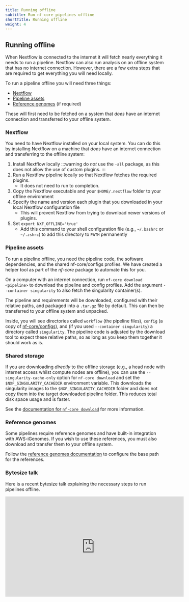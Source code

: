 ```yaml
---
title: Running offline
subtitle: Run nf-core pipelines offline
shortTitle: Running offline
weight: 4
---
```


## Running offline

When Nextflow is connected to the internet it will fetch nearly everything it needs to run a pipeline. Nextflow can also run analysis on an offline system that has no internet connection. However, there are a few extra steps that are required to get everything you will need locally.

To run a pipeline offline you will need three things:

- [Nextflow](#nextflow)
- [Pipeline assets](#pipeline-assets)
- [Reference genomes](#reference-genomes) (if required)

These will first need to be fetched on a system that _does_ have an internet connection and transferred to your offline system.

### Nextflow

You need to have Nextflow installed on your local system.
You can do this by installing Nextflow on a machine that _does_ have an internet connection and transferring to the offline system:

1. Install Nextflow locally
  :::warning
  do _not_ use the `-all` package, as this does not allow the use of custom plugins.
  :::
2. Run a Nextflow pipeline locally so that Nextflow fetches the required plugins.
    - It does not need to run to completion.
3. Copy the Nextflow executable and your `$HOME/.nextflow` folder to your offline environment
4. Specify the name and version each plugin that you downloaded in your local Nextflow configuration file
    - This will prevent Nextflow from trying to download newer versions of plugins.
5. Set `export NXF_OFFLINE='true'`
    - Add this command to your shell configuration file (e.g., `~/.bashrc` or `~/.zshrc`) to add this directory to `PATH` permanently


### Pipeline assets

To run a pipeline offline, you need the pipeline code, the software dependencies, and the shared nf-core/configs profiles.
We have created a helper tool as part of the _nf-core_ package to automate this for you.

On a computer with an internet connection, run `nf-core download <pipeline>` to download the pipeline and config profiles.
Add the argument `--container singularity` to also fetch the singularity container(s).

The pipeline and requirements will be downloaded, configured with their relative paths, and packaged into a `.tar.gz` file by default.
This can then be transferred to your offline system and unpacked.

Inside, you will see directories called `workflow` (the pipeline files), `config` (a copy of [nf-core/configs](https://github.com/nf-core/configs)), and (if you used `--container singularity`) a directory called `singularity`.
The pipeline code is adjusted by the download tool to expect these relative paths, so as long as you keep them together it should work as is.

### Shared storage

If you are downloading _directly_ to the offline storage (e.g., a head node with internet access whilst compute nodes are offline), you can use the `--singularity-cache-only` option for `nf-core download` and set the `$NXF_SINGULARITY_CACHEDIR` environment variable.
This downloads the singularity images to the `$NXF_SINGULARITY_CACHEDIR` folder and does not copy them into the target downloaded pipeline folder.
This reduces total disk space usage and is faster.

See the [documentation for `nf-core download`](/docs/nf-core-tools/pipelines/download) for more information.

### Reference genomes

Some pipelines require reference genomes and have built-in integration with AWS-iGenomes.
If you wish to use these references, you must also download and transfer them to your offline system.

Follow the [reference genomes documentation](/docs/usage/reference_genomes/reference_genomes.md) to configure the base path for the references.

### Bytesize talk

Here is a recent bytesize talk explaining the necessary steps to run pipelines offline.

<!-- markdownlint-disable -->
<iframe width="560" height="315" src="https://www.youtube.com/embed/N1rRr4J0Lps" title="YouTube video player" frameborder="0" allow="accelerometer; autoplay; clipboard-write; encrypted-media; gyroscope; picture-in-picture" allowfullscreen></iframe>
<!-- markdownlint-restore -->

